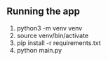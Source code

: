 ## Running the app

1. python3 -m venv venv
2. source venv/bin/activate
3. pip install -r requirements.txt
4. python main.py
